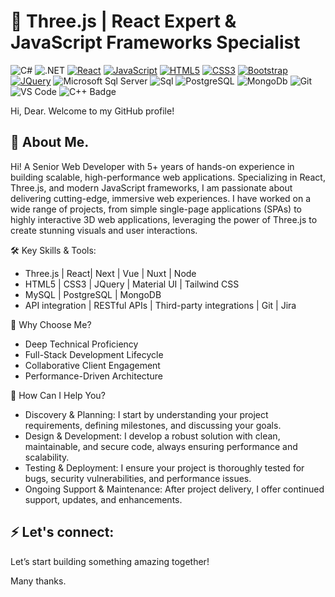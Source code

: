 # 👋 Three.js | React Expert & JavaScript Frameworks Specialist

![C#](https://img.shields.io/badge/C%23-239120?style=flat-square&logo=c-sharp&logoColor=white)
![.NET](https://img.shields.io/badge/.NET-5C2D91?style=flat-square&logo=.net&logoColor=white)
[![React](https://img.shields.io/badge/-React-black?style=flat&logo=react&link=https://github.com/BRdhanani)](https://github.com/BRdhanani)
[![JavaScript](https://img.shields.io/badge/-JavaScript-black?style=flat&logo=javascript&link=https://github.com/BRdhanani)](https://github.com/BRdhanani) 
[![HTML5](https://img.shields.io/badge/-HTML5-E34F26?style=flat&logo=html5&logoColor=white&link=https://github.com/BRdhanani)](https://github.com/BRdhanani) 
[![CSS3](https://img.shields.io/badge/-CSS3-1572B6?style=flat&logo=css3&link=https://github.com/BRdhanani)](https://github.com/BRdhanani) 
[![Bootstrap](https://img.shields.io/badge/-Bootstrap-563D7C?style=flat&logo=bootstrap&link=https://github.com/BRdhanani)](https://github.com/BRdhanani) 
[![JQuery](https://img.shields.io/badge/-JQuery-blue?style=flat&logo=jquery&link=https://github.com/BRdhanani)](https://github.com/BRdhanani)
![Microsoft Sql Server](https://img.shields.io/badge/-Sql%20Server-CC2927?style=flat-square&logo=microsoft-sql-server&logoColor=ffffff)
![Sql](http://img.shields.io/badge/-Sql-00758f?style=flat-square&logo=Mysql&logoColor=white)
![PostgreSQL](https://img.shields.io/badge/-PostgreSQL-000?&logo=PostgreSQL)
![MongoDb](http://img.shields.io/badge/-MongoDb-white?style=flat-square&logo=mongodb)
![Git](http://img.shields.io/badge/-Git-white?style=flat-square&logo=git)
![VS Code](https://img.shields.io/badge/-VS%20Code-000?&logo=Visual-Studio-Code)
![C++ Badge](https://img.shields.io/badge/-Visual%20Studio-00599C?style=flat&logo=C%2B%2B&logoColor=white)

Hi, Dear. Welcome to my GitHub profile!

## 🌱 About Me. 
Hi! A Senior Web Developer with 5+ years of hands-on experience in building scalable, high-performance web applications. Specializing in React, Three.js, and modern JavaScript frameworks, I am passionate about delivering cutting-edge, immersive web experiences. I have worked on a wide range of projects, from simple single-page applications (SPAs) to highly interactive 3D web applications, leveraging the power of Three.js to create stunning visuals and user interactions.

🛠️ Key Skills & Tools:
- Three.js | React| Next | Vue | Nuxt | Node 
- HTML5 | CSS3 | JQuery | Material UI | Tailwind CSS
- MySQL | PostgreSQL | MongoDB
- API integration | RESTful APIs | Third-party integrations | Git | Jira
  
🚀 Why Choose  Me?
- Deep Technical Proficiency
- Full-Stack Development Lifecycle
- Collaborative Client Engagement
- Performance-Driven Architecture
  
🤝 How Can I Help You?
- Discovery & Planning: I start by understanding your project requirements, defining milestones, and discussing your goals.
- Design & Development: I develop a robust solution with clean, maintainable, and secure code, always ensuring performance and 
  scalability.
- Testing & Deployment: I ensure your project is thoroughly tested for bugs, security vulnerabilities, and performance issues.
- Ongoing Support & Maintenance: After project delivery, I offer continued support, updates, and enhancements.

## ⚡ Let's connect:
  Let’s start building something amazing together!

Many thanks.
